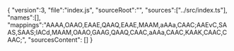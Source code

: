 {
    "version":3,
    "file":"index.js",
    "sourceRoot":"",
    "sources":["../src/index.ts"],
    "names":[],
    "mappings":"AAAA,OAAO,EAAE,QAAQ,EAAE,MAAM,aAAa,CAAC;AAEvC,SAAS,SAAS;IACd,MAAM,OAAO,GAAG,QAAQ,CAAC,aAAa,CAAC,KAAK,CAAC,CAAC;",
    "sourcesContent": []
}
